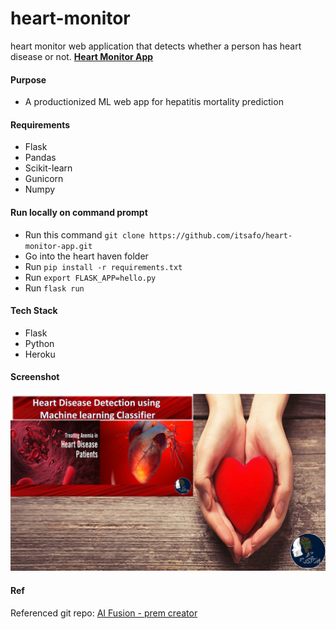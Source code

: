 # heart-monitor
heart monitor web application that detects whether a person has heart disease or not.
**[Heart Monitor App](https://heartmonitorapp.herokuapp.com)**


#### Purpose
+ A productionized ML web app for hepatitis mortality prediction


#### Requirements
+ Flask
+ Pandas
+ Scikit-learn
+ Gunicorn
+ Numpy


#### Run locally on command prompt
+ Run this command `git clone https://github.com/itsafo/heart-monitor-app.git`
+ Go into the heart haven folder
+ Run `pip install -r requirements.txt` 
+ Run `export FLASK_APP=hello.py`
+ Run `flask run`

#### Tech Stack
+ Flask
+ Python
+ Heroku

#### Screenshot
![](static/images/project.png)




#### Ref
Referenced git repo: <a href="https://github.com/prem-creator/heart-detector" target="_blank">AI Fusion - prem creator</a>
